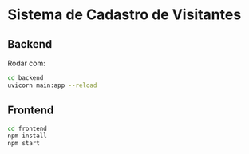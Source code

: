 # Sistema de Cadastro de Visitantes

## Backend
Rodar com:
```bash
cd backend
uvicorn main:app --reload
```

## Frontend
```bash
cd frontend
npm install
npm start
```
